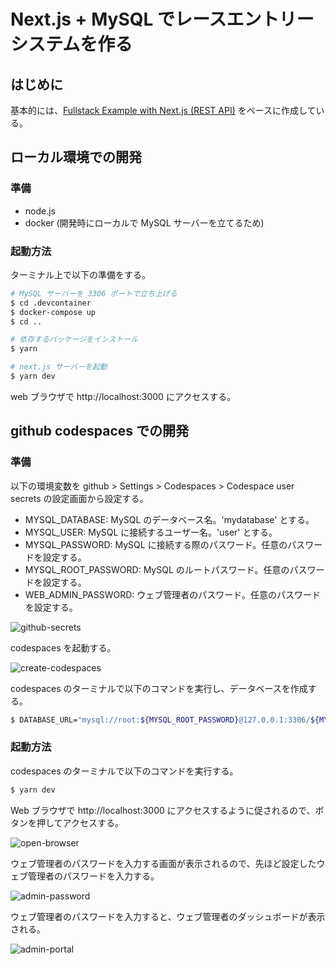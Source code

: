 # Next.js + MySQL でレースエントリーシステムを作る

## はじめに

基本的には、[Fullstack Example with Next.js (REST API)](https://github.com/prisma/prisma-examples/tree/latest/orm/nextjs-api-routes) をベースに作成している。

## ローカル環境での開発

### 準備

- node.js
- docker (開発時にローカルで MySQL サーバーを立てるため)

### 起動方法

ターミナル上で以下の準備をする。

```bash
# MySQL サーバーを 3306 ポートで立ち上げる
$ cd .devcontainer
$ docker-compose up
$ cd ..

# 依存するパッケージをインストール
$ yarn

# next.js サーバーを起動
$ yarn dev
```

web ブラウザで http://localhost:3000 にアクセスする。

## github codespaces での開発

### 準備

以下の環境変数を github > Settings > Codespaces > Codespace user secrets の設定画面から設定する。

- MYSQL_DATABASE: MySQL のデータベース名。'mydatabase' とする。
- MYSQL_USER: MySQL に接続するユーザー名。'user' とする。
- MYSQL_PASSWORD: MySQL に接続する際のパスワード。任意のパスワードを設定する。
- MYSQL_ROOT_PASSWORD: MySQL のルートパスワード。任意のパスワードを設定する。
- WEB_ADMIN_PASSWORD: ウェブ管理者のパスワード。任意のパスワードを設定する。

![github-secrets](https://github.com/user-attachments/assets/8b65285e-75a2-481d-8888-6d158035f392)

codespaces を起動する。

![create-codespaces](https://github.com/user-attachments/assets/db0b74b9-2897-4a0e-a35e-6b2bb1b8906c)

codespaces のターミナルで以下のコマンドを実行し、データベースを作成する。

```bash
$ DATABASE_URL="mysql://root:${MYSQL_ROOT_PASSWORD}@127.0.0.1:3306/${MYSQL_DATABASE}" npx prisma migrate dev --name init
```

### 起動方法

codespaces のターミナルで以下のコマンドを実行する。

```bash
$ yarn dev
```

Web ブラウザで http://localhost:3000 にアクセスするように促されるので、ボタンを押してアクセスする。

![open-browser](https://github.com/user-attachments/assets/e56ae603-7361-4b60-9d6c-ef3a34b95da1)

ウェブ管理者のパスワードを入力する画面が表示されるので、先ほど設定したウェブ管理者のパスワードを入力する。

![admin-password](https://github.com/user-attachments/assets/ea5031be-3a62-45d5-be30-36ba3ffa3a74)

ウェブ管理者のパスワードを入力すると、ウェブ管理者のダッシュボードが表示される。

![admin-portal](https://github.com/user-attachments/assets/a9112af3-43c8-471a-ac56-ced152095c02)
